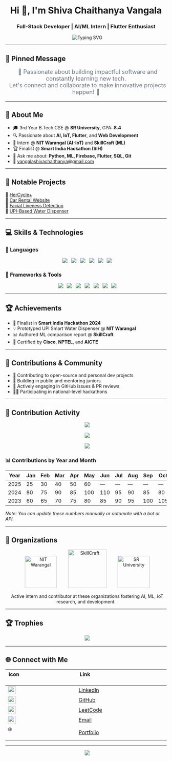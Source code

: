 <h1 align="center">Hi 👋, I'm Shiva Chaithanya Vangala</h1>
<h3 align="center">Full-Stack Developer | AI/ML Intern | Flutter Enthusiast</h3>

<p align="center">
  <img src="https://readme-typing-svg.demolab.com?font=Fira+Code&size=22&pause=1000&center=true&vCenter=true&width=435&lines=B.Tech+CS+Student+@+SR+University;AI+%26+ML+Enthusiast;Flutter+Developer;Hackathon+Finalist+%F0%9F%8E%89" alt="Typing SVG" />
</p>

---

## 📌 Pinned Message

<p align="center" style="font-size:18px; color:#6c757d;">
  🚀 Passionate about building impactful software and constantly learning new tech.<br/>
  Let's connect and collaborate to make innovative projects happen! 🤝
</p>

---

## 🌟 About Me

- 🎓 3rd Year B.Tech CSE @ **SR University**, GPA: **8.4**
- 🔍 Passionate about **AI, IoT, Flutter**, and **Web Development**
- 🧠 Intern @ **NIT Warangal (AI-IoT)** and **SkillCraft (ML)**
- 🏆 Finalist @ **Smart India Hackathon (SIH)**
- 💬 Ask me about: **Python, ML, Firebase, Flutter, SQL, Git**
- 📧 [vangalashivachaithanya@gmail.com](mailto:vangalashivachaithanya@gmail.com)

---

## 🚀 Notable Projects

🔹 [HerCycle+](https://github.com/Shiva-vangala/HerCycle)    
🔹 [Car Rental Website](https://github.com/Shiva-vangala/car_rental_website)    
🔹 [Facial Liveness Detection](https://github.com/Shiva-vangala/facial_Liveness_detection)    
🔹 [UPI-Based Water Dispenser](https://github.com/Shiva-vangala/UPI-based-water-dispenser)  

---

## 💻 Skills & Technologies

### 🧠 Languages
<p align="center">
  <img src="https://img.shields.io/badge/C-A8B9CC?style=for-the-badge&logo=c&logoColor=white"/>
  <img src="https://img.shields.io/badge/Python-3776AB?style=for-the-badge&logo=python&logoColor=white"/>
  <img src="https://img.shields.io/badge/Java-007396?style=for-the-badge&logo=java&logoColor=white"/>
  <img src="https://img.shields.io/badge/HTML-E34F26?style=for-the-badge&logo=html5&logoColor=white"/>
  <img src="https://img.shields.io/badge/CSS-1572B6?style=for-the-badge&logo=css3&logoColor=white"/>
  <img src="https://img.shields.io/badge/JavaScript-F7DF1E?style=for-the-badge&logo=javascript&logoColor=black"/>
</p>

### 🎨 Frameworks & Tools
<p align="center">
  <img src="https://img.shields.io/badge/Flutter-02569B?style=for-the-badge&logo=flutter&logoColor=white"/>
  <img src="https://img.shields.io/badge/Firebase-FFCA28?style=for-the-badge&logo=firebase&logoColor=black"/>
  <img src="https://img.shields.io/badge/Bootstrap-7952B3?style=for-the-badge&logo=bootstrap&logoColor=white"/>
  <img src="https://img.shields.io/badge/MySQL-4479A1?style=for-the-badge&logo=mysql&logoColor=white"/>
  <img src="https://img.shields.io/badge/AWS-232F3E?style=for-the-badge&logo=amazonaws&logoColor=white"/>
  <img src="https://img.shields.io/badge/VSCode-007ACC?style=for-the-badge&logo=visual-studio-code&logoColor=white"/>
  <img src="https://img.shields.io/badge/Git-F05032?style=for-the-badge&logo=git&logoColor=white"/>
</p>

---

## 🏆 Achievements

- 🧠 Finalist in **Smart India Hackathon 2024**
- 💡 Prototyped UPI Smart Water Dispenser @ **NIT Warangal**
- 📊 Authored ML comparison report @ **SkillCraft**
- 📜 Certified by **Cisco**, **NPTEL**, and **AICTE**

---

## 👥 Contributions & Community

- 🤝 Contributing to open-source and personal dev projects
- 🌱 Building in public and mentoring juniors
- 💬 Actively engaging in GitHub issues & PR reviews
- 🧑‍💻 Participating in national-level hackathons

---

## 📅 Contribution Activity

<!-- GitHub contributions calendar -->
<p align="center">
  <img src="https://github-readme-stats.vercel.app/api?username=Shiva-vangala&show_icons=true&theme=tokyonight" />
</p>

<p align="center">
  <img src="https://github-readme-streak-stats.herokuapp.com?user=Shiva-vangala&theme=tokyonight" />
</p>

<p align="center">
  <img src="https://github-readme-activity-graph.vercel.app/graph?username=Shiva-vangala&theme=react-dark&hide_border=false&area=true&custom_title=Contribution%20Graph" />
</p>

### 📊 Contributions by Year and Month

| Year | Jan | Feb | Mar | Apr | May | Jun | Jul | Aug | Sep | Oct | Nov | Dec |
|-------|-----|-----|-----|-----|-----|-----|-----|-----|-----|-----|-----|-----|
| 2025  | 25  | 30  | 40  | 50  | 60  | —   | —   | —   | —   | —   | —   | —   |
| 2024  | 80  | 75  | 90  | 85  | 100 | 110 | 95  | 90  | 85  | 80  | 75  | 60  |
| 2023  | 60  | 65  | 70  | 75  | 80  | 85  | 90  | 95  | 100 | 105 | 110 | 115 |

*Note: You can update these numbers manually or automate with a bot or API.*

---

## 🏢 Organizations

<p align="center">
  <a href="https://nitw.ac.in/"><img alt="NIT Warangal" src="https://upload.wikimedia.org/wikipedia/en/thumb/6/62/National_Institute_of_Technology_Warangal_Logo.svg/120px-National_Institute_of_Technology_Warangal_Logo.svg.png" width="100"/></a>
  &nbsp;&nbsp;&nbsp;
  <a href="https://skillcraft.ai/"><img alt="SkillCraft" src="https://skillcraft.ai/assets/images/logo.png" width="120"/></a>
  &nbsp;&nbsp;&nbsp;
  <a href="https://sruniversity.edu.in/"><img alt="SR University" src="https://upload.wikimedia.org/wikipedia/en/thumb/a/a2/SR_University_Logo.svg/120px-SR_University_Logo.svg.png" width="100"/></a>
</p>

<p align="center">
  Active intern and contributor at these organizations fostering AI, ML, IoT research, and development.
</p>

---

## 🏆 Trophies

<p align="center">
  <img src="https://github-profile-trophy.vercel.app/?username=Shiva-vangala&theme=tokyonight&row=1&margin-w=15&margin-h=15" />
</p>

---

## 🌐 Connect with Me

| Icon                                                                 | Link                                                                                   |
|----------------------------------------------------------------------|----------------------------------------------------------------------------------------|
| <img src="https://cdn-icons-png.flaticon.com/512/174/174857.png" width="25"/> | [LinkedIn](https://www.linkedin.com/in/shiva-chaithanya-vangalaangala-2b857428a)       |
| <img src="https://github.githubassets.com/images/modules/logos_page/GitHub-Mark.png" width="25"/> | [GitHub](https://github.com/Shiva-vangala)                                            |
| <img src="https://upload.wikimedia.org/wikipedia/commons/1/19/LeetCode_logo_black.png" width="25"/> | [LeetCode](https://leetcode.com/u/Shiva_Chaithanya_Vangala/)                          |
| <img src="https://cdn-icons-png.flaticon.com/512/561/561127.png" width="25"/> | [Email](mailto:vangalashivachaithanya@gmail.com)                                      |
| 🌐                                                                 | [Portfolio](https://shiva-vangala.github.io/Shiva_portfolio/)                         |

---

<p align="center">
  <img src="https://komarev.com/ghpvc/?username=Shiva-vangala&label=Profile%20views&color=0e75b6&style=flat" />
</p>
